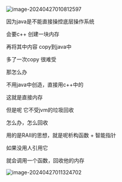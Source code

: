 ![image-20240427010812597](../../../../AppData/Roaming/Typora/typora-user-images/image-20240427010812597.png)

因为java是不能直接操控底层操作系统

会要c++ 创建一块内存

再将其中内容 copy到java中

多了一次copy 很难受

那怎么办

不用java中创造，直接用c++中的

这就是直接内存

但是呢 它不受jvm的垃圾回收

怎么办，怎么回收

用的是RAII的思想，就是呢析构函数 + 智能指针

如果没用人引用它

就会调用一个函数，回收他的内存



![image-20240427011324702](../../../../AppData/Roaming/Typora/typora-user-images/image-20240427011324702.png)